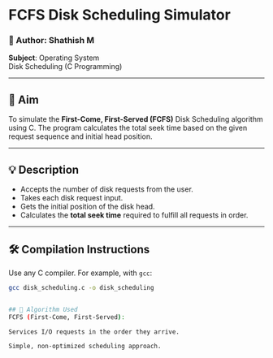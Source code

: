 
# FCFS Disk Scheduling Simulator

### 📌 Author: Shathish M   
**Subject**: Operating System  
Disk Scheduling (C Programming)

---

## 🧠 Aim

To simulate the **First-Come, First-Served (FCFS)** Disk Scheduling algorithm using C. The program calculates the total seek time based on the given request sequence and initial head position.

---

## 💡 Description

- Accepts the number of disk requests from the user.
- Takes each disk request input.
- Gets the initial position of the disk head.
- Calculates the **total seek time** required to fulfill all requests in order.

---

## 🛠️ Compilation Instructions

Use any C compiler. For example, with `gcc`:

```bash
gcc disk_scheduling.c -o disk_scheduling


## 📌 Algorithm Used
FCFS (First-Come, First-Served):

Services I/O requests in the order they arrive.

Simple, non-optimized scheduling approach.
